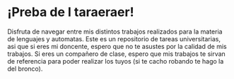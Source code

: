 # ¡Preba de l taraeraer!

Disfruta de navegar entre mis distintos trabajos realizados para la materia de lenguajes y automatas. Este es un repositorio de tareas universitarias, asi que si eres mi doncente, espero que no te asustes por la calidad de mis trabajos. Si eres un compañero de clase, espero que mis trabajos te sirvan de referencia para poder realizar los tuyos (si te cacho robando te hago la del bronco).
